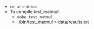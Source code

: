 - `cd attention`
- To compile test_matmul:
    - `make test_matmul`
    - ./bin/test_matmul > data/results.txt